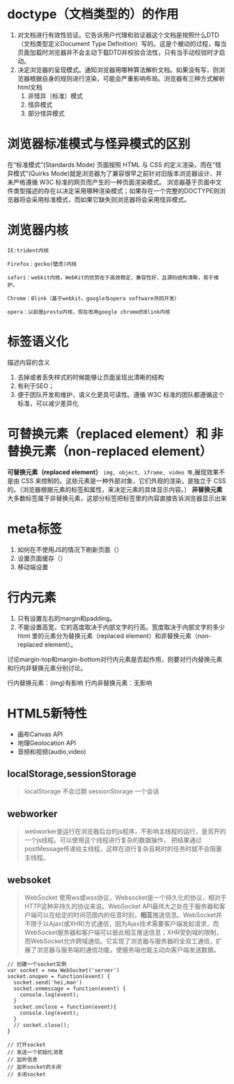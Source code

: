 # doctype（文档类型的）的作用
1. 对文档进行有效性验证。它告诉用户代理和验证器这个文档是按照什么DTD（文档类型定义Document Type Definition）写的。这是个被动的过程，每当页面加载时浏览器并不会主动下载DTD并校验合法性，只有当手动校验时才启动。
2. 决定浏览器的呈现模式。通知浏览器用哪种算法解析文档。如果没有写，则浏览器根据自身的规则进行渲染，可能会严重影响布局。浏览器有三种方式解析html文档
    1. 非怪异（标准）模式
    2. 怪异模式
    3. 部分怪异模式

# 浏览器标准模式与怪异模式的区别
在“标准模式”(Standards Mode) 页面按照 HTML 与 CSS 的定义渲染，而在“怪异模式”(Quirks Mode)就是浏览器为了兼容很早之前针对旧版本浏览器设计、并未严格遵循 W3C 标准的网页而产生的一种页面渲染模式。
浏览器基于页面中文件类型描述的存在以决定采用哪种渲染模式；如果存在一个完整的DOCTYPE则浏览器将会采用标准模式，而如果它缺失则浏览器将会采用怪异模式。

# 浏览器内核
```
IE:trident内核

Firefox：gecko(壁虎)内核

safari：webkit内核，WebKit的优势在于高效稳定，兼容性好，且源码结构清晰，易于维护。

Chrome：Blink（基于webkit，google与opera software共同开发）

opera：以前是presto内核，现在改用google chrome的Blink内核
```

# 标签语义化
描述内容的含义
1. 去掉或者丢失样式的时候能够让页面呈现出清晰的结构
2. 有利于SEO；
3. 便于团队开发和维护，语义化更具可读性。遵循 W3C 标准的团队都遵循这个标准，可以减少差异化

# 可替换元素（replaced element）和 非替换元素（non-replaced element）
**可替换元素（replaced element）**
`img, object, iframe, video 等`,展现效果不是由 CSS 来控制的。这些元素是一种外部对象，它们外观的渲染，是独立于 CSS 的。（浏览器根据元素的标签和属性，来决定元素的具体显示内容。）
**非替换元素**
大多数标签属于非替换元素，这部分标签把标签里的内容直接告诉浏览器显示出来

# meta标签
1. 如何在不使用JS的情况下刷新页面（<meta http-equiv="refresh" content="time">）
2. 设置页面缓存（<meta http-equiv="cache-control" content="no-cache">）
3. 移动端设置

# 行内元素
1. 只有设置左右的margin和padding。
2. 不能设置高宽，它的高度取决于内部文字的行高。宽度取决于内部文字的多少
html 里的元素分为替换元素（replaced element）和非替换元素（non-replaced element）。

讨论margin-top和margin-bottom对行内元素是否起作用，则要对行内替换元素和行内非替换元素分别讨论。

行内替换元素：(img)有影响
行内非替换元素：无影响

# HTML5新特性
* 画布Canvas API
* 地理Geolocation API
* 音频和视频(audio,video)
## localStorage,sessionStorage
> localStorage 不会过期 sessionStorage 一个会话

## webworker
> webworker是运行在浏览器后台的js程序，不影响主线程的运行，是另开的一个js线程。可以使用这个线程进行复杂的数据操作，
把结果通过postMessage传递给主线程，这样在进行复杂且耗时的任务时就不会阻塞主线程。
## websoket
> WebSocket 使用ws或wss协议，Websocket是一个持久化的协议，相对于HTTP这种非持久的协议来说。WebSocket API最伟大之处在于服务器和客户端可以在给定的时间范围内的任意时刻，**相互**推送信息。WebSocket并不限于以Ajax(或XHR)方式通信，因为Ajax技术需要客户端发起请求，而WebSocket服务器和客户端可以彼此相互推送信息；XHR受到域的限制，而WebSocket允许跨域通信。它实现了浏览器与服务器的全双工通信，扩展了浏览器与服务端的通信功能，使服务端也能主动向客户端发送数据。

```
// 创建一个socket实例
var socket = new WebSocket('server')
socket.onopen = function(event) {
  socket.send('hei,man')
  socket.onmessage = function(event) {
    console.log(event);
  }
  socket.onclose = function(event){
    console.log(event);
  }
  // socket.close();
}

// 打开socket
// 发送一个初始化消息
// 监听信息
// 监听socket的关闭
// 关闭socket
```